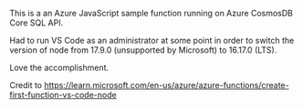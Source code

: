 This is a an Azure JavaScript sample function running on Azure CosmosDB Core SQL API.

Had to run VS Code as an administrator at some point in order to switch the version of node from 17.9.0 (unsupported by Microsoft) to 16.17.0 (LTS).

Love the accomplishment.

Credit to https://learn.microsoft.com/en-us/azure/azure-functions/create-first-function-vs-code-node
